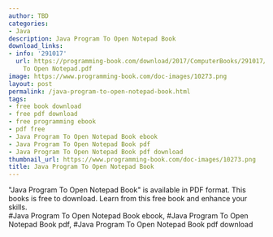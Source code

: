 ```yaml
---
author: TBD
categories:
- Java
description: Java Program To Open Notepad Book
download_links:
- info: '291017'
  url: https://programming-book.com/download/2017/ComputerBooks/291017/Java Program
    To Open Notepad.pdf
image: https://www.programming-book.com/doc-images/10273.png
layout: post
permalink: /java-program-to-open-notepad-book.html
tags:
- free book download
- free pdf download
- free programming ebook
- pdf free
- Java Program To Open Notepad Book ebook
- Java Program To Open Notepad Book pdf
- Java Program To Open Notepad Book pdf download
thumbnail_url: https://www.programming-book.com/doc-images/10273.png
title: Java Program To Open Notepad Book
---
```


 
<div class="item-desc text-justify">
  "Java Program To Open Notepad Book" is available in PDF format. This books is free to download. Learn from this free book and enhance your skills.
  <br>
  #Java Program To Open Notepad Book ebook, #Java Program To Open Notepad Book pdf, #Java Program To Open Notepad Book pdf download
</div>